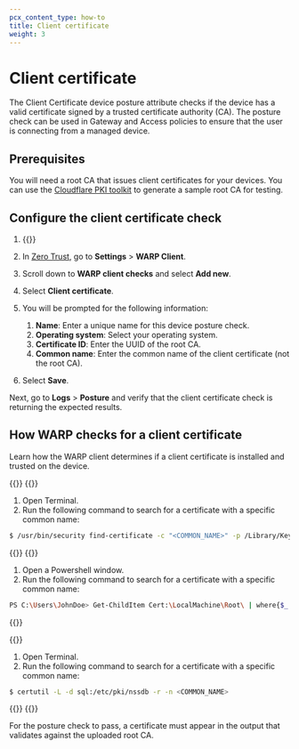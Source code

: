 ```yaml
---
pcx_content_type: how-to
title: Client certificate
weight: 3
---
```


# Client certificate

The Client Certificate device posture attribute checks if the device has a valid certificate signed by a trusted certificate authority (CA). The posture check can be used in Gateway and Access policies to ensure that the user is connecting from a managed device.

## Prerequisites

You will need a root CA that issues client certificates for your devices. You can use the [Cloudflare PKI toolkit](/cloudflare-one/identity/devices/access-integrations/mutual-tls-authentication/#test-mtls-using-cloudflare-pki) to generate a sample root CA for testing.

## Configure the client certificate check

1. {{<render file="_upload-mtls-cert.md" withParameters="The private key is only required if you are using this custom certificate for [Gateway HTTPS inspection](/cloudflare-one/connections/connect-devices/warp/user-side-certificates/custom-certificate/).">}}

2. In [Zero Trust](https://one.dash.cloudflare.com), go to **Settings** > **WARP Client**.

3. Scroll down to **WARP client checks** and select **Add new**.

4. Select **Client certificate**.

5. You will be prompted for the following information:

   1. **Name**: Enter a unique name for this device posture check.
   2. **Operating system**: Select your operating system.
   3. **Certificate ID**: Enter the UUID of the root CA.
   4. **Common name**: Enter the common name of the client certificate (not the root CA).

6. Select **Save**.

Next, go to **Logs** > **Posture** and verify that the client certificate check is returning the expected results.

## How WARP checks for a client certificate

Learn how the WARP client determines if a client certificate is installed and trusted on the device.

{{<tabs labels="macOS | Windows | Linux">}}
{{<tab label="macos" no-code="true">}}

1. Open Terminal.
2. Run the following command to search for a certificate with a specific common name:

```sh
$ /usr/bin/security find-certificate -c "<COMMON_NAME>" -p /Library/Keychains/System.keychain
```

{{</tab>}}
{{<tab label="windows" no-code="true">}}

1. Open a Powershell window.
2. Run the following command to search for a certificate with a specific common name:

```bash
PS C:\Users\JohnDoe> Get-ChildItem Cert:\LocalMachine\Root\ | where{$_.Subject -like "*<COMMON_NAME>*"}
```

{{</tab>}}

{{<tab label="linux" no-code="true">}}

1. Open Terminal.
2. Run the following command to search for a certificate with a specific common name:

```sh
$ certutil -L -d sql:/etc/pki/nssdb -r -n <COMMON_NAME>

```

{{</tab>}}
{{</tabs>}}

For the posture check to pass, a certificate must appear in the output that validates against the uploaded root CA.
